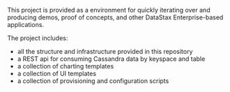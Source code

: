 This project is provided as a environment for quickly iterating over and producing
demos, proof of concepts, and other DataStax Enterprise-based applications.

The project includes:

* all the structure and infrastructure provided in this repository
* a REST api for consuming Cassandra data by keyspace and table
* a collection of charting templates
* a collection of UI templates
* a collection of provisioning and configuration scripts
